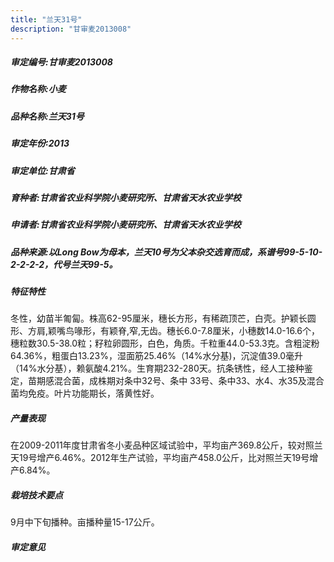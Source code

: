 ```yaml
---
title: "兰天31号"
description: "甘审麦2013008"
---
```

##### 审定编号:甘审麦2013008

##### 作物名称:小麦

##### 品种名称:兰天31号

##### 审定年份:2013

##### 审定单位:甘肃省

##### 育种者:甘肃省农业科学院小麦研究所、甘肃省天水农业学校

##### 申请者:甘肃省农业科学院小麦研究所、甘肃省天水农业学校

##### 品种来源:以Long Bow为母本，兰天10号为父本杂交选育而成，系谱号99-5-10-2-2-2-2，代号兰天99-5。

##### 特征特性
冬性，幼苗半匍匐。株高62-95厘米，穗长方形，有稀疏顶芒，白壳。护颖长圆形、方肩,颖嘴鸟喙形，有颖脊,窄,无齿。穗长6.0-7.8厘米，小穗数14.0-16.6个，穗粒数30.5-38.0粒；籽粒卵圆形，白色，角质。千粒重44.0-53.3克。含粗淀粉64.36%，粗蛋白13.23%，湿面筋25.46%（14%水分基)，沉淀值39.0毫升（14%水分基），赖氨酸4.21%。生育期232-280天。抗条锈性，经人工接种鉴定，苗期感混合菌，成株期对条中32号、条中 33号、条中33、水4、水35及混合菌均免疫。叶片功能期长，落黄性好。

##### 产量表现
在2009-2011年度甘肃省冬小麦品种区域试验中，平均亩产369.8公斤，较对照兰天19号增产6.46%。2012年生产试验，平均亩产458.0公斤，比对照兰天19号增产6.84%。

##### 栽培技术要点
9月中下旬播种。亩播种量15-17公斤。

##### 审定意见

